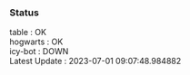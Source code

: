 ### Status


table : OK  
hogwarts : OK  
icy-bot : DOWN  
Latest Update : 2023-07-01 09:07:48.984882
